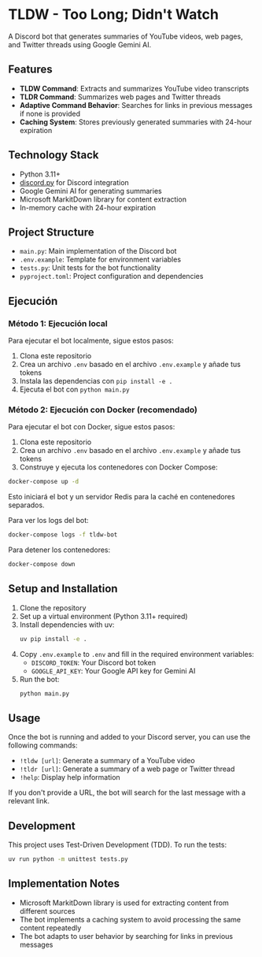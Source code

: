 # TLDW - Too Long; Didn't Watch

A Discord bot that generates summaries of YouTube videos, web pages, and Twitter threads using Google Gemini AI.

## Features

- **TLDW Command**: Extracts and summarizes YouTube video transcripts
- **TLDR Command**: Summarizes web pages and Twitter threads
- **Adaptive Command Behavior**: Searches for links in previous messages if none is provided
- **Caching System**: Stores previously generated summaries with 24-hour expiration

## Technology Stack

- Python 3.11+
- [discord.py](https://discordpy.readthedocs.io) for Discord integration
- Google Gemini AI for generating summaries
- Microsoft MarkitDown library for content extraction
- In-memory cache with 24-hour expiration

## Project Structure

- `main.py`: Main implementation of the Discord bot
- `.env.example`: Template for environment variables
- `tests.py`: Unit tests for the bot functionality
- `pyproject.toml`: Project configuration and dependencies

## Ejecución

### Método 1: Ejecución local

Para ejecutar el bot localmente, sigue estos pasos:

1. Clona este repositorio
2. Crea un archivo `.env` basado en el archivo `.env.example` y añade tus tokens
3. Instala las dependencias con `pip install -e .`
4. Ejecuta el bot con `python main.py`

### Método 2: Ejecución con Docker (recomendado)

Para ejecutar el bot con Docker, sigue estos pasos:

1. Clona este repositorio
2. Crea un archivo `.env` basado en el archivo `.env.example` y añade tus tokens
3. Construye y ejecuta los contenedores con Docker Compose:

```bash
docker-compose up -d
```

Esto iniciará el bot y un servidor Redis para la caché en contenedores separados.

Para ver los logs del bot:

```bash
docker-compose logs -f tldw-bot
```

Para detener los contenedores:

```bash
docker-compose down
```

## Setup and Installation

1. Clone the repository
2. Set up a virtual environment (Python 3.11+ required)
3. Install dependencies with uv:
   ```bash
   uv pip install -e .
   ```
4. Copy `.env.example` to `.env` and fill in the required environment variables:
   - `DISCORD_TOKEN`: Your Discord bot token
   - `GOOGLE_API_KEY`: Your Google API key for Gemini AI
5. Run the bot:
   ```bash
   python main.py
   ```

## Usage

Once the bot is running and added to your Discord server, you can use the following commands:

- `!tldw [url]`: Generate a summary of a YouTube video
- `!tldr [url]`: Generate a summary of a web page or Twitter thread
- `!help`: Display help information

If you don't provide a URL, the bot will search for the last message with a relevant link.

## Development

This project uses Test-Driven Development (TDD). To run the tests:

```bash
uv run python -m unittest tests.py
```

## Implementation Notes

- Microsoft MarkitDown library is used for extracting content from different sources
- The bot implements a caching system to avoid processing the same content repeatedly
- The bot adapts to user behavior by searching for links in previous messages
